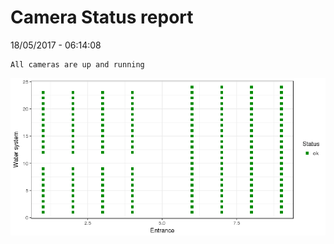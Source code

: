 Camera Status report
================
18/05/2017 - 06:14:08

    All cameras are up and running

![](camreport_files/figure-markdown_github/unnamed-chunk-2-1.png)
